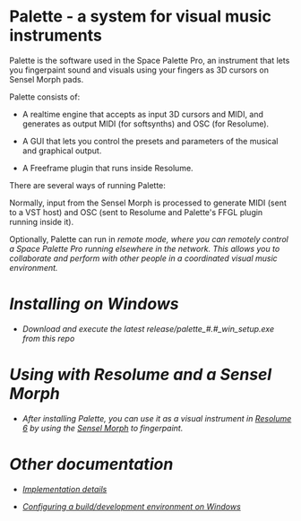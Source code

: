 # Palette - a system for visual music instruments

Palette is the software used in the Space Palette Pro,
an instrument that lets you fingerpaint sound and visuals
using your fingers as 3D cursors on Sensel Morph pads.

Palette consists of:

* A realtime engine that accepts as input 3D cursors and MIDI,
      and generates as output MIDI (for softsynths) and OSC (for Resolume).

* A GUI that lets you control the presets and parameters of
      the musical and graphical output.

* A Freeframe plugin that runs inside Resolume.

There are several ways of running Palette:

Normally, input from the Sensel Morph is processed
to generate MIDI (sent to a VST host)
and OSC (sent to Resolume and Palette's FFGL plugin running inside it).

Optionally, Palette can run in <i>remote</a> mode, where you can remotely control
a Space Palette Pro running elsewhere in the network.
This allows you to collaborate and perform with other people in a
coordinated visual music environment.

# Installing on Windows

- Download and execute the latest release/palette_#.#_win_setup.exe from this repo

# Using with Resolume and a Sensel Morph

- After installing Palette, you can use it as a visual instrument in <a href=https://resolume.com>Resolume 6</a> by using the <a href=https://sensel.com>Sensel Morph</a> to fingerpaint.

# Other documentation

- <a href=docs/implementation.md>Implementation details</a>

- <a href=docs/building.md>Configuring a build/development environment on Windows</a>

